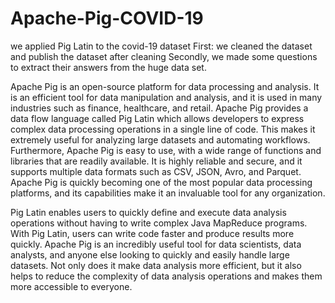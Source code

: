 # Apache-Pig-COVID-19

we applied Pig Latin to the covid-19 dataset
First: we cleaned the dataset and publish the dataset after cleaning
Secondly, we made some questions to extract their answers from the huge data set.

Apache Pig is an open-source platform for data processing and analysis. It is an efficient tool for data manipulation and analysis, and it is used in many industries such as finance, healthcare, and retail. Apache Pig provides a data flow language called Pig Latin which allows developers to express complex data processing operations in a single line of code. This makes it extremely useful for analyzing large datasets and automating workflows. 
Furthermore, Apache Pig is easy to use, with a wide range of functions and libraries that are readily available. It is highly reliable and secure, and it supports multiple data formats such as CSV, JSON, Avro, and Parquet. 
Apache Pig is quickly becoming one of the most popular data processing platforms, and its capabilities make it an invaluable tool for any organization.

Pig Latin enables users to quickly define and execute data analysis operations without having to write complex Java MapReduce programs. With Pig Latin, users can write code faster and produce results more quickly. 
Apache Pig is an incredibly useful tool for data scientists, data analysts, and anyone else looking to quickly and easily handle large datasets. 
Not only does it make data analysis more efficient, but it also helps to reduce the complexity of data analysis operations and makes them more accessible to everyone.
